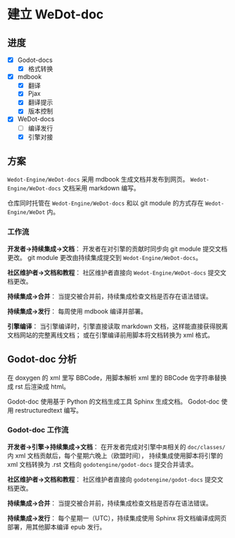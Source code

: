 # 建立 WeDot-doc

## 进度

- [X] Godot-docs
  - [X] 格式转换
- [X] mdbook
  - [X] 翻译
  - [X] Pjax
  - [X] 翻译提示
  - [X] 版本控制
- [X] WeDot-docs
  - [ ] 编译发行
  - [X] 引擎对接

## 方案

`Wedot-Engine/WeDot-docs` 采用 mdbook 生成文档并发布到网页。
`Wedot-Engine/WeDot-docs` 文档采用 markdown 编写。

仓库同时托管在 `Wedot-Engine/WeDot-docs` 和以 git module 的方式存在 `Wedot-Engine/WeDot` 内。

### 工作流

**开发者->持续集成->文档**：
开发者在对引擎的贡献时同步向 git module 提交文档更改。
git module 更改由持续集成提交到 `Wedot-Engine/WeDot-docs`。

**社区维护者->文档和教程**：
社区维护者直接向 `Wedot-Engine/WeDot-docs` 提交文档更改。

**持续集成->合并**：
当提交被合并前，持续集成检查文档是否存在语法错误。

**持续集成->发行**：
每周使用 mdbook 编译并部署。

**引擎编译**：
当引擎编译时，引擎直接读取 markdown 文档，这样能直接获得脱离文档网站的完整离线文档；
或在引擎编译前用脚本将文档转换为 xml 格式。

## Godot-doc 分析

在 doxygen 的 xml 里写 BBCode，用脚本解析 xml 里的 BBCode 佐字符串替换成 rst 后渲染成 html。

Godot-doc 使用基于 Python 的文档生成工具 Sphinx 生成文档。
Godot-doc 使用 restructuredtext 编写。

### Godot-doc 工作流

**开发者->引擎->持续集成->文档**：
在开发者完成对引擎中`类`相关的 `doc/classes/` 内 xml 文档贡献后，每个星期六晚上（欧盟时间），
持续集成使用脚本将引擎的 xml 文档转换为 .rst 文档向 `godotengine/godot-docs` 提交合并请求。

**社区维护者->文档和教程**：
社区维护者直接向 `godotengine/godot-docs` 提交文档更改。

**持续集成->合并**：
当提交被合并前，持续集成检查文档是否存在语法错误。

**持续集成->发行**：
每个星期一（UTC），持续集成使用 Sphinx 将文档编译成网页部署，用其他脚本编译 epub 发行。
